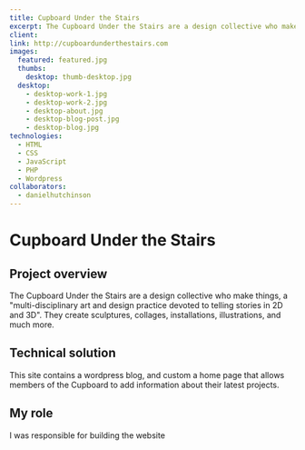```yaml
---
title: Cupboard Under the Stairs
excerpt: The Cupboard Under the Stairs are a design collective who make things, a "multi-disciplinary art and design practice devoted to telling stories in 2D and 3D"
client:
link: http://cupboardunderthestairs.com
images:
  featured: featured.jpg
  thumbs:
    desktop: thumb-desktop.jpg
  desktop:
    - desktop-work-1.jpg
    - desktop-work-2.jpg
    - desktop-about.jpg
    - desktop-blog-post.jpg
    - desktop-blog.jpg
technologies:
  - HTML
  - CSS
  - JavaScript
  - PHP
  - Wordpress
collaborators:
  - danielhutchinson
---
```


# Cupboard Under the Stairs

## Project overview

The Cupboard Under the Stairs are a design collective who make things, a "multi-disciplinary art and design practice devoted to telling stories in 2D and 3D". They create sculptures, collages, installations, illustrations, and much more.

## Technical solution

This site contains a wordpress blog, and custom a home page that allows members of the Cupboard to add information about their latest projects.

## My role

I was responsible for building the website
